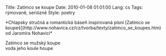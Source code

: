 Title: Zatímco se koupe
Date: 2010-01-08 01:01:00
Lang: cs
Tags: rýmovaně, seriózně
Style: poetry

<div class="prose" markdown="1">
*Chlapsky stručná a romantická báseň inspirovaná písní [Zatímco se koupeš](http://www.nohavica.cz/cz/tvorba/texty/zatimco_se_koupes.htm) od Jaromíra Nohavici*
</div>

Zatímco se mužský koupe<br>
voda jeho koule houpe
